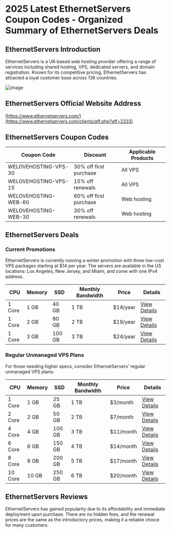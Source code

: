 # 2025 Latest EthernetServers Coupon Codes - Organized Summary of EthernetServers Deals

## EthernetServers Introduction
EthernetServers is a UK-based web hosting provider offering a range of services including shared hosting, VPS, dedicated servers, and domain registration. Known for its competitive pricing, EthernetServers has attracted a loyal customer base across 136 countries.

![image](https://github.com/SylviaoLeed18/EthernetServers/assets/167610891/52972efd-a3ca-4272-af55-448aa6143c6a)

## EthernetServers Official Website Address
[https://www.ethernetservers.com/](https://www.ethernetservers.com/clients/aff.php?aff=2333)

## EthernetServers Coupon Codes

| Coupon Code                        | Discount | Applicable Products |
|------------------------------------|----------|---------------------|
| WELOVEHOSTING-VPS-30               | 30% off first purchase | All VPS              |
| WELOVEHOSTING-VPS-15               | 15% off renewals | All VPS              |
| WELOVEHOSTING-WEB-60               | 60% off first purchase | Web hosting         |
| WELOVEHOSTING-WEB-30               | 30% off renewals | Web hosting         |

## EthernetServers Deals

### Current Promotions
EthernetServers is currently running a winter promotion with three low-cost VPS packages starting at $14 per year. The servers are available in the US locations: Los Angeles, New Jersey, and Miami, and come with one IPv4 address.

| CPU    | Memory | SSD  | Monthly Bandwidth | Price    | Details          |
|--------|--------|------|-------------------|----------|------------------|
| 1 Core | 1 GB   | 40 GB | 1 TB              | $14/year | [View Details](https://www.ethernetservers.com/clients/aff.php?aff=2333&pid=142) |
| 1 Core | 2 GB   | 80 GB | 2 TB              | $19/year | [View Details](https://www.ethernetservers.com/clients/aff.php?aff=2333&pid=143) |
| 1 Core | 3 GB   | 100 GB| 3 TB              | $24/year | [View Details](https://www.ethernetservers.com/clients/aff.php?aff=2333&pid=195) |

### Regular Unmanaged VPS Plans
For those needing higher specs, consider EthernetServers' regular unmanaged VPS plans:

| CPU    | Memory | SSD  | Monthly Bandwidth | Price     | Details          |
|--------|--------|------|-------------------|-----------|------------------|
| 1 Core | 1 GB   | 25 GB | 1 TB              | $3/month  | [View Details](https://www.ethernetservers.com/clients/aff.php?aff=2333&gid=1) |
| 2 Core | 2 GB   | 50 GB | 2 TB              | $7/month  | [View Details](https://www.ethernetservers.com/clients/aff.php?aff=2333&gid=1) |
| 4 Core | 4 GB   | 100 GB| 3 TB              | $11/month | [View Details](https://www.ethernetservers.com/clients/aff.php?aff=2333&gid=1) |
| 6 Core | 6 GB   | 150 GB| 4 TB              | $14/month | [View Details](https://www.ethernetservers.com/clients/aff.php?aff=2333&gid=1) |
| 8 Core | 8 GB   | 200 GB| 5 TB              | $17/month | [View Details](https://www.ethernetservers.com/clients/aff.php?aff=2333&gid=1) |
| 10 Core| 10 GB  | 250 GB| 6 TB              | $20/month | [View Details](https://www.ethernetservers.com/clients/aff.php?aff=2333&gid=1) |

## EthernetServers Reviews
EthernetServers has gained popularity due to its affordability and immediate deployment upon purchase. There are no hidden fees, and the renewal prices are the same as the introductory prices, making it a reliable choice for many customers.

